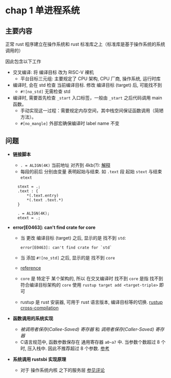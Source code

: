 # chap 1 单进程系统

## 主要内容

正常 rust 程序建立在操作系统和 rust 标准库之上（标准库是基于操作系统的系统调用的）

因此包含以下工作

- 交叉编译: 将 编译目标 改为 RISC-V 裸机
  - 平台目标三元组: 主要规定了 CPU 架构, CPU 厂商, 操作系统, 运行时库
- 编译时, 会在 std 检查 当前编译目标. 修改 编译目标 (target) 后, 可能找不到
  - `#![no_std]` 无需检查 std
- 编译时, 需要首先检查 `_start` 入口标签，一般由 `_start` 之后代码调用 main 函数。
  - 手动实现这一过程：需要规定内存空间，其中栈空间保证函数调用（简陋方法）。
  - `#[no_mangle]` 外部宏确保编译时 label name 不变

## 问题

- **链接脚本** 
  - `. = ALIGN(4K)` 当前地址 对齐到 4kb(?): [解释](https://stackoverflow.com/questions/8458084/align-in-linker-scripts)
  - 每段的前后 分别由变量 表明起始与结束. 如 `.text` 段 起始 `stext` 与结束 `etext`

  ```
    stext = .;
    .text : {
        *(.text.entry)
        *(.text .text.*)
    }

    . = ALIGN(4K);
    etext = .;
  ```

- **error[E0463]: can't find crate for core**
  - 当 更改 编译目标 (target) 之后, 显示的是 找不到 `std`:

    ```
    error[E0463]: can't find crate for `std`
    ```

  - 当 添加 `#![no_std]` 之后, 显示的是 找不到 `core`
  - [reference](https://os.phil-opp.com/cross-compile-libcore/#:~:text=If%20you%20get%20an%20error%3A%20can%27t%20find%20crate,problem.%20For%20more%20details%2C%20see%20the%20rust-cross%20project.)
  - `core` 是 特定于 某个架构的, 所以 在交叉编译时 找不到 `core` 是指 找不到符合编译目标架构的 `core` 使用 `rustup target add <target-triple>` 即可 
  - rustup 是 rust 安装器, 可用于 rust 语言版本, 编译目标等的切换. [rustup cross-compilation](https://rust-lang.github.io/rustup/cross-compilation.html#cross-compilation) 

- **函数调用的系统实现**
  - *被调用者保存(Callee-Saved) 寄存器* 和 *调用者保存(Caller-Saved) 寄存器*
  - C语言规范中, 函数参数保存在 通用寄存器 `a0~a7` 中. 当参数个数超过 8 个时, 压入栈中. 因此不推荐超过 8 个参数. [参考](https://www.cnblogs.com/northeast-coder/p/15851692.html)

- **系统调用 rustsbi 实现原理**
  - 对于 操作系统内核 之下的服务层 [参见评论](https://rcore-os.github.io/rCore-Tutorial-Book-v3/appendix-c/index.html)

